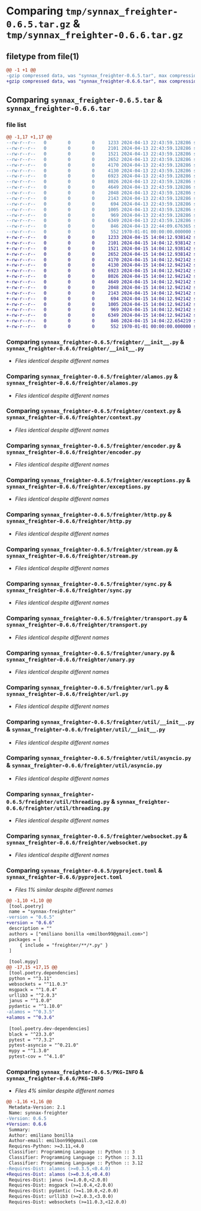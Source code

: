# Comparing `tmp/synnax_freighter-0.6.5.tar.gz` & `tmp/synnax_freighter-0.6.6.tar.gz`

## filetype from file(1)

```diff
@@ -1 +1 @@
-gzip compressed data, was "synnax_freighter-0.6.5.tar", max compression
+gzip compressed data, was "synnax_freighter-0.6.6.tar", max compression
```

## Comparing `synnax_freighter-0.6.5.tar` & `synnax_freighter-0.6.6.tar`

### file list

```diff
@@ -1,17 +1,17 @@
--rw-r--r--   0        0        0     1233 2024-04-13 22:43:59.128286 synnax_freighter-0.6.5/freighter/__init__.py
--rw-r--r--   0        0        0     2101 2024-04-13 22:43:59.128286 synnax_freighter-0.6.5/freighter/alamos.py
--rw-r--r--   0        0        0     1521 2024-04-13 22:43:59.128286 synnax_freighter-0.6.5/freighter/context.py
--rw-r--r--   0        0        0     2652 2024-04-13 22:43:59.128286 synnax_freighter-0.6.5/freighter/encoder.py
--rw-r--r--   0        0        0     4170 2024-04-13 22:43:59.128286 synnax_freighter-0.6.5/freighter/exceptions.py
--rw-r--r--   0        0        0     4130 2024-04-13 22:43:59.128286 synnax_freighter-0.6.5/freighter/http.py
--rw-r--r--   0        0        0     6923 2024-04-13 22:43:59.128286 synnax_freighter-0.6.5/freighter/stream.py
--rw-r--r--   0        0        0     8026 2024-04-13 22:43:59.128286 synnax_freighter-0.6.5/freighter/sync.py
--rw-r--r--   0        0        0     4649 2024-04-13 22:43:59.128286 synnax_freighter-0.6.5/freighter/transport.py
--rw-r--r--   0        0        0     2048 2024-04-13 22:43:59.128286 synnax_freighter-0.6.5/freighter/unary.py
--rw-r--r--   0        0        0     2143 2024-04-13 22:43:59.128286 synnax_freighter-0.6.5/freighter/url.py
--rw-r--r--   0        0        0      694 2024-04-13 22:43:59.128286 synnax_freighter-0.6.5/freighter/util/__init__.py
--rw-r--r--   0        0        0     1005 2024-04-13 22:43:59.128286 synnax_freighter-0.6.5/freighter/util/asyncio.py
--rw-r--r--   0        0        0      969 2024-04-13 22:43:59.128286 synnax_freighter-0.6.5/freighter/util/threading.py
--rw-r--r--   0        0        0     6349 2024-04-13 22:43:59.128286 synnax_freighter-0.6.5/freighter/websocket.py
--rw-r--r--   0        0        0      846 2024-04-13 22:44:09.676365 synnax_freighter-0.6.5/pyproject.toml
--rw-r--r--   0        0        0      552 1970-01-01 00:00:00.000000 synnax_freighter-0.6.5/PKG-INFO
+-rw-r--r--   0        0        0     1233 2024-04-15 14:04:12.938142 synnax_freighter-0.6.6/freighter/__init__.py
+-rw-r--r--   0        0        0     2101 2024-04-15 14:04:12.938142 synnax_freighter-0.6.6/freighter/alamos.py
+-rw-r--r--   0        0        0     1521 2024-04-15 14:04:12.938142 synnax_freighter-0.6.6/freighter/context.py
+-rw-r--r--   0        0        0     2652 2024-04-15 14:04:12.938142 synnax_freighter-0.6.6/freighter/encoder.py
+-rw-r--r--   0        0        0     4170 2024-04-15 14:04:12.942142 synnax_freighter-0.6.6/freighter/exceptions.py
+-rw-r--r--   0        0        0     4130 2024-04-15 14:04:12.942142 synnax_freighter-0.6.6/freighter/http.py
+-rw-r--r--   0        0        0     6923 2024-04-15 14:04:12.942142 synnax_freighter-0.6.6/freighter/stream.py
+-rw-r--r--   0        0        0     8026 2024-04-15 14:04:12.942142 synnax_freighter-0.6.6/freighter/sync.py
+-rw-r--r--   0        0        0     4649 2024-04-15 14:04:12.942142 synnax_freighter-0.6.6/freighter/transport.py
+-rw-r--r--   0        0        0     2048 2024-04-15 14:04:12.942142 synnax_freighter-0.6.6/freighter/unary.py
+-rw-r--r--   0        0        0     2143 2024-04-15 14:04:12.942142 synnax_freighter-0.6.6/freighter/url.py
+-rw-r--r--   0        0        0      694 2024-04-15 14:04:12.942142 synnax_freighter-0.6.6/freighter/util/__init__.py
+-rw-r--r--   0        0        0     1005 2024-04-15 14:04:12.942142 synnax_freighter-0.6.6/freighter/util/asyncio.py
+-rw-r--r--   0        0        0      969 2024-04-15 14:04:12.942142 synnax_freighter-0.6.6/freighter/util/threading.py
+-rw-r--r--   0        0        0     6349 2024-04-15 14:04:12.942142 synnax_freighter-0.6.6/freighter/websocket.py
+-rw-r--r--   0        0        0      846 2024-04-15 14:04:22.654219 synnax_freighter-0.6.6/pyproject.toml
+-rw-r--r--   0        0        0      552 1970-01-01 00:00:00.000000 synnax_freighter-0.6.6/PKG-INFO
```

### Comparing `synnax_freighter-0.6.5/freighter/__init__.py` & `synnax_freighter-0.6.6/freighter/__init__.py`

 * *Files identical despite different names*

### Comparing `synnax_freighter-0.6.5/freighter/alamos.py` & `synnax_freighter-0.6.6/freighter/alamos.py`

 * *Files identical despite different names*

### Comparing `synnax_freighter-0.6.5/freighter/context.py` & `synnax_freighter-0.6.6/freighter/context.py`

 * *Files identical despite different names*

### Comparing `synnax_freighter-0.6.5/freighter/encoder.py` & `synnax_freighter-0.6.6/freighter/encoder.py`

 * *Files identical despite different names*

### Comparing `synnax_freighter-0.6.5/freighter/exceptions.py` & `synnax_freighter-0.6.6/freighter/exceptions.py`

 * *Files identical despite different names*

### Comparing `synnax_freighter-0.6.5/freighter/http.py` & `synnax_freighter-0.6.6/freighter/http.py`

 * *Files identical despite different names*

### Comparing `synnax_freighter-0.6.5/freighter/stream.py` & `synnax_freighter-0.6.6/freighter/stream.py`

 * *Files identical despite different names*

### Comparing `synnax_freighter-0.6.5/freighter/sync.py` & `synnax_freighter-0.6.6/freighter/sync.py`

 * *Files identical despite different names*

### Comparing `synnax_freighter-0.6.5/freighter/transport.py` & `synnax_freighter-0.6.6/freighter/transport.py`

 * *Files identical despite different names*

### Comparing `synnax_freighter-0.6.5/freighter/unary.py` & `synnax_freighter-0.6.6/freighter/unary.py`

 * *Files identical despite different names*

### Comparing `synnax_freighter-0.6.5/freighter/url.py` & `synnax_freighter-0.6.6/freighter/url.py`

 * *Files identical despite different names*

### Comparing `synnax_freighter-0.6.5/freighter/util/__init__.py` & `synnax_freighter-0.6.6/freighter/util/__init__.py`

 * *Files identical despite different names*

### Comparing `synnax_freighter-0.6.5/freighter/util/asyncio.py` & `synnax_freighter-0.6.6/freighter/util/asyncio.py`

 * *Files identical despite different names*

### Comparing `synnax_freighter-0.6.5/freighter/util/threading.py` & `synnax_freighter-0.6.6/freighter/util/threading.py`

 * *Files identical despite different names*

### Comparing `synnax_freighter-0.6.5/freighter/websocket.py` & `synnax_freighter-0.6.6/freighter/websocket.py`

 * *Files identical despite different names*

### Comparing `synnax_freighter-0.6.5/pyproject.toml` & `synnax_freighter-0.6.6/pyproject.toml`

 * *Files 1% similar despite different names*

```diff
@@ -1,10 +1,10 @@
 [tool.poetry]
 name = "synnax-freighter"
-version = "0.6.5"
+version = "0.6.6"
 description = ""
 authors = ["emiliano bonilla <emilbon99@gmail.com>"]
 packages = [
     { include = "freighter/**/*.py" }
 ]
 
 [tool.mypy]
@@ -17,15 +17,15 @@
 [tool.poetry.dependencies]
 python = "^3.11"
 websockets = "^11.0.3"
 msgpack = "^1.0.4"
 urllib3 = "^2.0.3"
 janus = "^1.0.0"
 pydantic = "^1.10.0"
-alamos = "^0.3.5"
+alamos = "^0.3.6"
 
 [tool.poetry.dev-dependencies]
 black = "^23.3.0"
 pytest = "^7.3.2"
 pytest-asyncio = "^0.21.0"
 mypy = "^1.3.0"
 pytest-cov = "^4.1.0"
```

### Comparing `synnax_freighter-0.6.5/PKG-INFO` & `synnax_freighter-0.6.6/PKG-INFO`

 * *Files 4% similar despite different names*

```diff
@@ -1,16 +1,16 @@
 Metadata-Version: 2.1
 Name: synnax-freighter
-Version: 0.6.5
+Version: 0.6.6
 Summary: 
 Author: emiliano bonilla
 Author-email: emilbon99@gmail.com
 Requires-Python: >=3.11,<4.0
 Classifier: Programming Language :: Python :: 3
 Classifier: Programming Language :: Python :: 3.11
 Classifier: Programming Language :: Python :: 3.12
-Requires-Dist: alamos (>=0.3.5,<0.4.0)
+Requires-Dist: alamos (>=0.3.6,<0.4.0)
 Requires-Dist: janus (>=1.0.0,<2.0.0)
 Requires-Dist: msgpack (>=1.0.4,<2.0.0)
 Requires-Dist: pydantic (>=1.10.0,<2.0.0)
 Requires-Dist: urllib3 (>=2.0.3,<3.0.0)
 Requires-Dist: websockets (>=11.0.3,<12.0.0)
```

